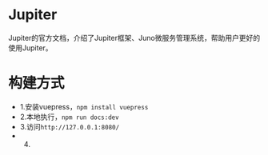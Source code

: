 # Jupiter
Jupiter的官方文档，介绍了Jupiter框架、Juno微服务管理系统，帮助用户更好的使用Jupiter。

# 构建方式
* 1.安装vuepress，``npm install vuepress``
* 2.本地执行，``npm run docs:dev``
* 3.访问``http://127.0.0.1:8080/``
* 4.
